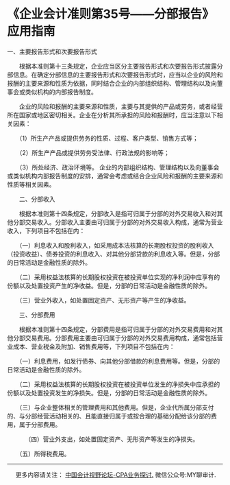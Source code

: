 ﻿《企业会计准则第35号——分部报告》应用指南
======================

一、主要报告形式和次要报告形式

　　根据本准则第十三条规定，企业应当区分主要报告形式和次要报告形式披露分部信息。在确定分部信息的主要报告形式和次要报告形式时，应当以企业的风险和报酬的主要来源和性质为依据，同时结合企业的内部组织结构、管理结构以及向董事会或类似机构的内部报告制度。

　　企业的风险和报酬的主要来源和性质，主要与其提供的产品或劳务，或者经营所在国家或地区密切相关。企业在分析其所承担的风险和报酬时，应当注意以下相关因素：

　　（1）所生产产品或提供劳务的性质、过程、客户类型、销售方式等；

　　（2）所生产产品或提供劳务受法律、行政法规的影响等；

　　（3）所处经济、政治环境等。 企业的内部组织结构、管理结构以及向董事会或类似机构内部报告制度的安排，通常会考虑或结合企业风险和报酬的主要来源和性质等相关因素。

　　二、分部收入

　　根据本准则第十四条规定，分部收入是指可归属于分部的对外交易收入和对其他分部交易收入。分部收入主要由可归属于分部的对外交易收入构成，通常为营业收入，下列项目不包括在内：

　　（一）利息收入和股利收入，如采用成本法核算的长期股权投资的股利收入（投资收益）、债券投资的利息收入、对其他分部贷款的利息收入等。但是，分部的日常活动是金融性质的除外。

　　（二）采用权益法核算的长期股权投资在被投资单位实现的净利润中应享有的份额以及处置投资产生的净收益。但是，分部的日常活动是金融性质的除外。

　　（三）营业外收入，如处置固定资产、无形资产等产生的净收益。

　　三、分部费用

　　根据本准则第十四条规定，分部费用是指可归属于分部的对外交易费用和对其他分部交易费用。分部费用主要由可归属于分部的对外交易费用构成，通常包括营业成本、营业税金及附加、销售费用等，下列项目不包括在内：

　　（一）利息费用，如发行债券、向其他分部借款的利息费用等。但是，分部的日常活动是金融性质的除外。

　　（二）采用权益法核算的长期股权投资在被投资单位发生的净损失中应承担的份额以及处置投资发生的净损失。但是，分部的日常活动是金融性质的除外。

　　（三）与企业整体相关的管理费用和其他费用。但是，企业代所属分部支付的、与分部经营活动相关的、且能直接归属于或按合理的基础分配给该分部的费用，属于分部费用。

　       （四）营业外支出，如处置固定资产、无形资产等发生的净损失。

　　（五）所得税费用。

* * *

     更多内容请关注： [中国会计视野论坛-CPA业务探讨.](https://bbs.esnai.com/thread-5354530-1-3.html) 微信公众号:MY聊审计.
